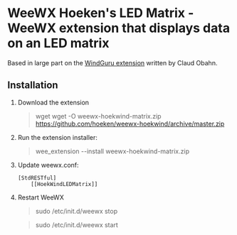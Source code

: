 WeeWX Hoeken's LED Matrix - WeeWX extension that displays data on an LED matrix
=
Based in large part on the [WindGuru extension](https://github.com/claudobahn/weewx-windguru) written by Claud Obahn.

## Installation
1. Download the extension
    > wget wget -O weewx-hoekwind-matrix.zip https://github.com/hoeken/weewx-hoekwind/archive/master.zip

2. Run the extension installer:

   > wee_extension --install weewx-hoekwind-matrix.zip

3. Update weewx.conf:

    ```
    [StdRESTful]
        [[HoekWindLEDMatrix]]
    ```

4. Restart WeeWX

    > sudo /etc/init.d/weewx stop

    > sudo /etc/init.d/weewx start
